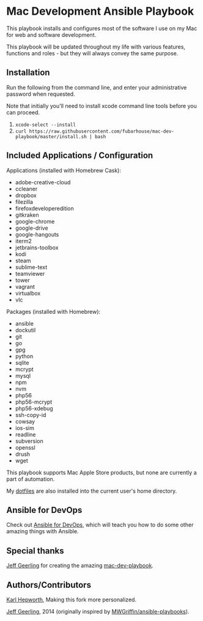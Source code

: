 # Mac Development Ansible Playbook

This playbook installs and configures most of the software I use on my Mac for web and software development.

This playbook will be updated throughout my life with various features, functions and roles - but they will always convey the same purpose.

## Installation

  Run the following from the command line, and enter your administrative password when requested.
  
  Note that initially you'll need to install xcode command line tools before you can proceed.
  
  1. `xcode-select --install`
  2. `curl https://raw.githubusercontent.com/fubarhouse/mac-dev-playbook/master/install.sh | bash` 

## Included Applications / Configuration

Applications (installed with Homebrew Cask):

  - adobe-creative-cloud
  - ccleaner
  - dropbox
  - filezilla
  - firefoxdeveloperedition
  - gitkraken
  - google-chrome
  - google-drive
  - google-hangouts
  - iterm2
  - jetbrains-toolbox
  - kodi
  - steam
  - sublime-text
  - teamviewer
  - tower
  - vagrant
  - virtualbox
  - vlc

Packages (installed with Homebrew):

  - ansible
  - dockutil
  - git
  - go
  - gpg
  - python
  - sqlite
  - mcrypt
  - mysql
  - npm
  - nvm
  - php56
  - php56-mcrypt
  - php56-xdebug
  - ssh-copy-id
  - cowsay
  - ios-sim
  - readline
  - subversion
  - openssl
  - drush
  - wget
  
This playbook supports Mac Apple Store products, but none are currently a part of automation.

My [dotfiles](https://github.com/fubarhouse/mac-dev-playbook-dotfiles) are also installed into the current user's home directory.

## Ansible for DevOps

Check out [Ansible for DevOps](http://www.ansiblefordevops.com/), which will teach you how to do some other amazing things with Ansible.

## Special thanks

[Jeff Geerling](http://jeffgeerling.com/) for creating the amazing [mac-dev-playbook](https://github.com/geerlingguy/mac-dev-playbook).

## Authors/Contributors

[Karl Hepworth](http://twitter.com/fubarhouse), Making this fork more personalized.

[Jeff Geerling](http://jeffgeerling.com/), 2014 (originally inspired by [MWGriffin/ansible-playbooks](https://github.com/MWGriffin/ansible-playbooks)).
